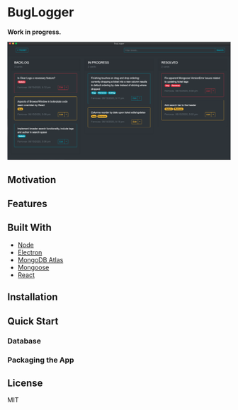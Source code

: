 # BugLogger
**Work in progress.**

![work in progress image](assets/screenshot.png)

## Motivation

## Features

## Built With
+ [Node](https://nodejs.org/)
+ [Electron](https://www.eletronjs.org/)
+ [MongoDB Atlas](https://www.mongodb.com/cloud/atlas)
+ [Mongoose](https://mongoosejs.com/)
+ [React](https://reactjs.org/)

## Installation

## Quick Start

### Database

### Packaging the App

## License
MIT
